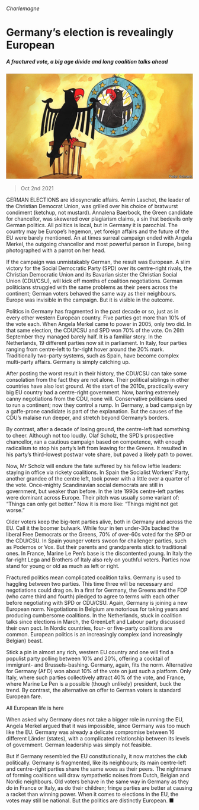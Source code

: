 ###### Charlemagne

# Germany’s election is revealingly European 

##### A fractured vote, a big age divide and long coalition talks ahead 

![image](images/20211002_EUD002_0.jpg) 

> Oct 2nd 2021 

GERMAN ELECTIONS are idiosyncratic affairs. Armin Laschet, the leader of the Christian Democrat Union, was grilled over his choice of bratwurst condiment (ketchup, not mustard). Annalena Baerbock, the Green candidate for chancellor, was skewered over plagiarism claims, a sin that bedevils only German politics. All politics is local, but in Germany it is parochial. The country may be Europe’s hegemon, yet foreign affairs and the future of the EU were barely mentioned. An at times surreal campaign ended with Angela Merkel, the outgoing chancellor and most powerful person in Europe, being photographed with a parrot on her head.

If the campaign was unmistakably German, the result was European. A slim victory for the Social Democratic Party (SPD) over its centre-right rivals, the Christian Democratic Union and its Bavarian sister the Christian Social Union (CDU/CSU), will kick off months of coalition negotiations. German politicians struggled with the same problems as their peers across the continent; German voters behaved the same way as their neighbours. Europe was invisible in the campaign. But it is visible in the outcome.


Politics in Germany has fragmented in the past decade or so, just as in every other western European country. Five parties got more than 10% of the vote each. When Angela Merkel came to power in 2005, only two did. In that same election, the CDU/CSU and SPD won 70% of the vote. On 26th September they managed barely half. It is a familiar story. In the Netherlands, 19 different parties now sit in parliament. In Italy, four parties ranging from centre-left to far-right hover around the 20% mark. Traditionally two-party systems, such as Spain, have become complex multi-party affairs. Germany is simply catching up.

After posting the worst result in their history, the CDU/CSU can take some consolation from the fact they are not alone. Their political siblings in other countries have also lost ground. At the start of the 2010s, practically every big EU country had a centre-right government. Now, barring extremely canny negotiations from the CDU, none will. Conservative politicians used to run a continent; now they control a rump. In Germany, a bad campaign by a gaffe-prone candidate is part of the explanation. But the causes of the CDU’s malaise run deeper, and stretch beyond Germany’s borders.

By contrast, after a decade of losing ground, the centre-left had something to cheer. Although not too loudly. Olaf Scholz, the SPD’s prospective chancellor, ran a cautious campaign based on competence, with enough radicalism to stop his party’s left from leaving for the Greens. It resulted in his party’s third-lowest postwar vote share, but paved a likely path to power.

Now, Mr Scholz will endure the fate suffered by his fellow leftie leaders: staying in office via rickety coalitions. In Spain the Socialist Workers’ Party, another grandee of the centre left, took power with a little over a quarter of the vote. Once-mighty Scandinavian social democrats are still in government, but weaker than before. In the late 1990s centre-left parties were dominant across Europe. Their pitch was usually some variant of: “Things can only get better.” Now it is more like: “Things might not get worse.”

Older voters keep the big-tent parties alive, both in Germany and across the EU. Call it the boomer bulwark. While four in ten under-30s backed the liberal Free Democrats or the Greens, 70% of over-60s voted for the SPD or the CDU/CSU. In Spain younger voters swoon for challenger parties, such as Podemos or Vox. But their parents and grandparents stick to traditional ones. In France, Marine Le Pen’s base is the discontented young. In Italy the far-right Lega and Brothers of Italy also rely on youthful voters. Parties now stand for young or old as much as left or right.

Fractured politics mean complicated coalition talks. Germany is used to haggling between two parties. This time three will be necessary and negotiations could drag on. In a first for Germany, the Greens and the FDP (who came third and fourth) pledged to agree to terms with each other before negotiating with SPD or CDU/CSU. Again, Germany is joining a new European norm. Negotiations in Belgium are notorious for taking years and producing cumbersome coalitions. In the Netherlands, stuck in coalition talks since elections in March, the GreenLeft and Labour party discussed their own pact. In Nordic countries, four- or five-party coalitions are common. European politics is an increasingly complex (and increasingly Belgian) beast.

Stick a pin in almost any rich, western EU country and one will find a populist party polling between 10% and 20%, offering a cocktail of immigrant- and Brussels-bashing. Germany, again, fits the norm. Alternative for Germany (Af D) won about 10% of the vote on just such a platform. Only Italy, where such parties collectively attract 40% of the vote, and France, where Marine Le Pen is a possible (though unlikely) president, buck the trend. By contrast, the alternative on offer to German voters is standard European fare.

All European life is here

When asked why Germany does not take a bigger role in running the EU, Angela Merkel argued that it was impossible, since Germany was too much like the EU. Germany was already a delicate compromise between 16 different Länder (states), with a complicated relationship between its levels of government. German leadership was simply not feasible.

But if Germany resembled the EU constitutionally, it now matches the club politically. Germany is fragmented, like its neighbours; its main centre-left and centre-right parties share the same woes as their peers. The nightmare of forming coalitions will draw sympathetic noises from Dutch, Belgian and Nordic neighbours. Old voters behave in the same way in Germany as they do in France or Italy, as do their children; fringe parties are better at causing a racket than winning power. When it comes to elections in the EU, the votes may still be national. But the politics are distinctly European. ■

